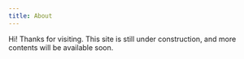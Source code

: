 ```yaml
---
title: About
---
```


Hi! Thanks for visiting. This site is still under construction, and more contents will be available soon. 